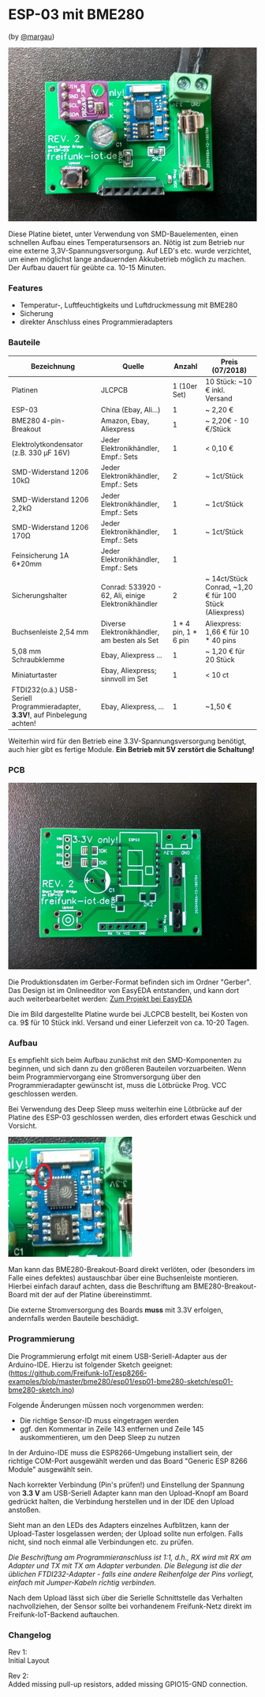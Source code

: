 # ESP-03 mit BME280 

(by [@margau](https://github.com/margau))

![Bestückte Platine](https://github.com/Freifunk-IoT/hardware/raw/master/esp8266/enviroment/esp03_bme280/esp03_bme280_1.JPG)

Diese Platine bietet, unter Verwendung von SMD-Bauelementen, einen schnellen Aufbau eines Temperatursensors an. Nötig ist zum Betrieb nur eine externe 3,3V-Spannungsversorgung. Auf LED's etc. wurde verzichtet, um einen möglichst lange andauernden Akkubetrieb möglich zu machen. Der Aufbau dauert für geübte ca. 10-15 Minuten.

### Features

- Temperatur-, Luftfeuchtigkeits und Luftdruckmessung mit BME280
- Sicherung
- direkter Anschluss eines Programmieradapters

### Bauteile

| Bezeichnung                                                  | Quelle                                              | Anzahl               | Preis (07/2018)                                         |
| ------------------------------------------------------------ | --------------------------------------------------- | -------------------- | ------------------------------------------------------- |
| Platinen                                                     | JLCPCB                                              | 1 (10er Set)         | 10 Stück: ~10 €  inkl. Versand                          |
| ESP-03                                                       | China (Ebay, Ali...)                                | 1                    | ~ 2,20 €                                                |
| BME280 4-pin-Breakout                                        | Amazon, Ebay, Aliexpress                            | 1                    | ~ 2,20€ - 10 €/Stück                                    |
| Elektrolytkondensator (z.B. 330 µF 16V)                      | Jeder Elektronikhändler, Empf.: Sets                | 1                    | < 0,10 €                                                |
| SMD-Widerstand 1206 10kΩ                                     | Jeder Elektronikhändler, Empf.: Sets                | 2                    | ~ 1ct/Stück                                             |
| SMD-Widerstand 1206 2,2kΩ                                    | Jeder Elektronikhändler, Empf.: Sets                | 1                    | ~ 1ct/Stück                                             |
| SMD-Widerstand 1206  170Ω                                    | Jeder Elektronikhändler, Empf.: Sets                | 1                    | ~ 1ct/Stück                                             |
| Feinsicherung 1A 6*20mm                                      | Jeder Elektronikhändler, Empf.: Sets                | 1                    |                                                         |
| Sicherungshalter                                             | Conrad:  533920 - 62, Ali, einige Elektronikhändler | 2                    | ~ 14ct/Stück Conrad, ~1,20 € für 100 Stück (Aliexpress) |
| Buchsenleiste 2,54 mm                                        | Diverse Elektronikhändler, am besten als Set        | 1 * 4 pin, 1 * 6 pin | Aliexpress: 1,66 € für 10 * 40 pins                     |
| 5,08 mm Schraubklemme                                        | Ebay, Aliexpress ...                                | 1                    | ~ 1,20 € für 20 Stück                                   |
| Miniaturtaster                                        | Ebay, Aliexpress; sinnvoll im Set                               | 1                    | < 10 ct                                   |
| FTDI232(o.ä.) USB-Seriell Programmieradapter, **3.3V!**, auf Pinbelegung achten! | Ebay, Aliexpress, ...                               | 1                    | ~1,50 €                                                 |

Weiterhin wird für den Betrieb eine 3.3V-Spannungsversorgung benötigt, auch hier gibt es fertige Module. **Ein Betrieb mit 5V zerstört die Schaltung!**

### PCB
![Bestückte Platine](https://github.com/Freifunk-IoT/hardware/raw/master/esp8266/enviroment/esp03_bme280/esp03_bme280_2.JPG)

Die Produktionsdaten im Gerber-Format befinden sich im Ordner "Gerber". Das Design ist im Onlineeditor von EasyEDA entstanden, und kann dort auch weiterbearbeitet werden: [Zum Projekt bei EasyEDA](https://easyeda.com/margau/FreifunkIoT-BME280-ESP03)

Die im Bild dargestellte Platine wurde bei JLCPCB bestellt, bei Kosten von ca. 9$ für 10 Stück inkl. Versand und einer Lieferzeit von ca. 10-20 Tagen.

### Aufbau
Es empfiehlt sich beim Aufbau zunächst mit den SMD-Komponenten zu beginnen, und sich dann zu den größeren Bauteilen vorzuarbeiten.
Wenn beim Programmiervorgang eine Stromversorgung über den Programmieradapter gewünscht ist, muss die Lötbrücke Prog. VCC geschlossen werden.

Bei Verwendung des Deep Sleep muss weiterhin eine Lötbrücke auf der Platine des ESP-03 geschlossen werden, dies erfordert etwas Geschick und Vorsicht.

![Lötbrücke](https://github.com/Freifunk-IoT/hardware/raw/master/esp8266/enviroment/esp03_bme280/esp03_bme280_3.JPG)

Man kann das BME280-Breakout-Board direkt verlöten, oder (besonders im Falle eines defektes) austauschbar über eine Buchsenleiste montieren. Hierbei einfach darauf achten, dass die Beschriftung am BME280-Breakout-Board mit der auf der Platine übereinstimmt.

Die externe Stromversorgung des Boards **muss** mit 3.3V erfolgen, andernfalls werden Bauteile beschädigt.

### Programmierung
Die Programmierung erfolgt mit einem USB-Seriell-Adapter aus der Arduino-IDE. 
Hierzu ist folgender Sketch geeignet: (https://github.com/Freifunk-IoT/esp8266-examples/blob/master/bme280/esp01/esp01-bme280-sketch/esp01-bme280-sketch.ino)

Folgende Änderungen müssen noch vorgenommen werden:
- Die richtige Sensor-ID muss eingetragen werden
- ggf. den Kommentar in Zeile 143 entfernen und Zeile 145 auskommentieren, um den Deep Sleep zu nutzen

In der Arduino-IDE muss die ESP8266-Umgebung installiert sein, der richtige COM-Port ausgewählt werden und das Board "Generic ESP 8266 Module" ausgewählt sein. 

Nach korrekter Verbindung (Pin's prüfen!) und Einstellung der Spannung von **3.3 V** am USB-Seriell Adapter kann man den Upload-Knopf am Board gedrückt halten, die Verbindung herstellen und in der IDE den Upload anstoßen. 

Sieht man an den LEDs des Adapters einzelnes Aufblitzen, kann der Upload-Taster losgelassen werden; der Upload sollte nun erfolgen. Falls nicht, sind noch einmal alle Verbindungen etc. zu prüfen.

*Die Beschriftung am Programmieranschluss ist 1:1, d.h., RX wird mit RX am Adapter und TX mit TX am Adapter verbunden. Die Belegung ist die der üblichen FTDI232-Adapter - falls eine andere Reihenfolge der Pins vorliegt, einfach mit Jumper-Kabeln richtig verbinden.*

Nach dem Upload lässt sich über die Serielle Schnittstelle das Verhalten nachvollziehen, der Sensor sollte bei vorhandenem Freifunk-Netz direkt im Freifunk-IoT-Backend auftauchen.

### Changelog
Rev 1:  
Initial Layout

Rev 2:  
Added missing pull-up resistors, added missing GPIO15-GND connection.
